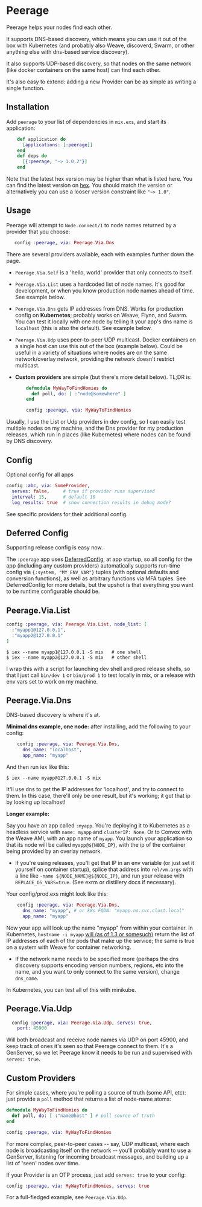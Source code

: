 # Peerage

Peerage helps your nodes find each other.

It supports DNS-based discovery, which
means you can use it out of the box with Kubernetes (and 
probably also Weave, discoverd,
Swarm, or other anything else with dns-based service 
discovery).

It also supports UDP-based discovery, so that nodes
on the same network (like docker containers on the 
same host) can find each other.

It's also easy to extend: adding a new Provider can
be as simple as writing a single function.


## Installation

Add `peerage` to your list of dependencies in `mix.exs`,
and start its application:

```elixir
    def application do
      [applications: [:peerage]]
    end
    def deps do
      [{:peerage, "~> 1.0.2"}]
    end
```

Note that the latest hex version may be higher than what is listed here. You can
find the latest version on [hex](https://hex.pm/packages/peerage). You should match
the version or alternatively you can use a looser version constraint like `"~> 1.0"`.

## Usage

Peerage will attempt to `Node.connect/1` to node names returned
by a provider that you choose:

```elixir
   config :peerage, via: Peerage.Via.Dns
```

There are several providers available, each with examples further down the page.

- `Peerage.Via.Self` is a 'hello, world' provider that 
  only connects to itself.
- `Peerage.Via.List` uses a hardcoded list of
  node names. It's good for development, or when you know
  production node names ahead of time. See example below.
- `Peerage.Via.Dns` gets IP addresses from
  DNS. Works for production config on **Kubernetes**; probably
  works on Weave, Flynn, and Swarm. You can test
  it locally with one node by telling it your app's dns name is
  `localhost` (this is also the default). See example below.
- `Peerage.Via.Udp` uses peer-to-peer UDP multicast. Docker
  containers on a single host can use this out of the 
  box (example below). 
  Could be useful in a variety of situations
  where nodes are on the same network/overlay network, providing
  the network doesn't restrict multicast.
- **Custom providers** are simple (but there's more detail below). TL;DR is:
  
  ```elixir
      defmodule MyWayToFindHomies do
        def poll, do: [ :"node@somewhere" ]
      end
  ```
  ```elixir
      config :peerage, via: MyWayToFindHomies
  ```

Usually, I use the List or Udp providers in dev 
config, so I can easily test multiple nodes on my machine,
and the Dns provider for my production releases, which run
in places (like Kubernetes) where nodes can be 
found by DNS discovery.

## Config

Optional config for all apps

```elixir
config :abc, via: SomeProvider,
  serves: false,     # true if provider runs supervised
  interval: 15,      # default 10
  log_results: true  # show connection results in debug mode?
```

See specific providers for their additional config.

## Deferred Config

Supporting release config is easy now.

The `:peerage` app uses
[DeferredConfig](https://hex.pm/packages/deferred_config),
at app startup, so all config for the app (including
any custom providers) automatically supports run-time
config via `{:system, "MY_ENV_VAR"}` tuples (with optional
defaults and conversion functions), as well as arbitrary
functions via MFA tuples. See DeferredConfig for more
details, but the upshot is that everything you want
to be runtime configurable should be.


## Peerage.Via.List

```elixir
config :peerage, via: Peerage.Via.List, node_list: [
  :"myapp1@127.0.0.1",
  :"myapp2@127.0.0.1"
]
```

    $ iex --name myapp1@127.0.0.1 -S mix   # one shell
    $ iex --name myapp2@127.0.0.1 -S mix   # other shell

I wrap this with a script for launching dev shell and prod release shells, so that I just call `bin/dev 1` or `bin/prod 1` to test locally in mix, or a release with env vars set to work on my machine.

## Peerage.Via.Dns

DNS-based discovery is where it's at.

**Minimal dns example, one node:** after installing,
add the following to your config:

```elixir
    config :peerage, via: Peerage.Via.Dns,
      dns_name: "localhost",
      app_name: "myapp"
```

And then run iex like this:

    $ iex --name myapp@127.0.0.1 -S mix

It'll use dns to get the IP addresses
for 'localhost', and try to connect to them. In this
case, there'll only be one result, but it's
working; it got that ip by looking up localhost!



**Longer example:**

Say you have an app called `:myapp`. You're deploying
it to Kubernetes as a headless service with `name: myapp` and `clusterIP: None`.
Or to Convox with the Weave AMI, with an app name of `myapp`.
You launch your application so that its node will
be called `myapp@${NODE_IP}`, with the ip of the container being provided by an overlay network.

- If you're using releases, you'll get that IP in an
  env variable (or just set it yourself on container
  startup), splice that address into `rel/vm.args` with
  a line like `-name ${NODE_NAME}@${NODE_IP}`, and run
  your release with `REPLACE_OS_VARS=true`. (See exrm or
  distillery docs if necessary).
  
Your config/prod.exs might look like this:

```elixir
    config :peerage, via: Peerage.Via.Dns,
      dns_name: "myapp", # or k8s FQDN: "myapp.ns.svc.clust.local"
      app_name: "myapp"  
```

Now your app will look up the name "myapp" from within
your container. In Kubernetes, `hostname -i myapp` [will
(as of 1.3 or somesuch)](http://kubernetes.io/docs/admin/dns/) return the list of IP addresses
of each of the pods that make up the service; the same is
true on a system with Weave for container networking.

- If the network name needs to be specified more (perhaps
  the dns discovery supports encoding version 
  numbers, regions, etc into the name, and you 
  want to only connect to the same version), 
  change `dns_name`.

In Kubernetes, you can test all of this with minikube.

## Peerage.Via.Udp

```elixir
  config :peerage, via: Peerage.Via.Udp, serves: true,
    port: 45900
```

Will both broadcast and receive node names via UDP on port 45900,
and keep track of ones it's seen so that Peerage connect to them. 
It's a GenServer, so we let Peerage know it needs to be run and
supervised with `serves: true`.

## Custom Providers

For simple cases, where you're polling a source of truth (some API, etc): just provide a `poll` method that returns a list of node-name atoms:

```elixir
defmodule MyWayToFindHomies do
  def poll, do: [ :"name@host" ] # poll source of truth
end
```
```elixir
config :peerage, via: MyWayToFindHomies
```

For more complex, peer-to-peer cases -- say, UDP multicast, where each node is broadcasting itself on the network -- you'll probably want to use a GenServer, listening for incoming broadcast messages, and building up a list of 'seen' nodes over time.

If your Provider is an OTP process, just add `serves: true` to your config:

```elixir
config :peerage, via: MyWayToFindHomies, serves: true
``` 

For a full-fledged example, see `Peerage.Via.Udp`.



